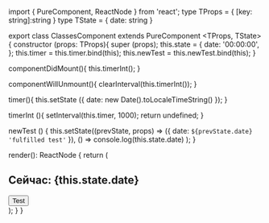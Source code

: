 import { PureComponent, ReactNode } from 'react';
type TProps = {
  [key: string]:string
}
type TState = {
  date: string
}

export class ClassesComponent extends PureComponent <TProps, TState> {
  constructor (props: TProps){
    super (props);
    this.state = {
      date: '00:00:00',
    };
    this.timer = this.timer.bind(this);
    this.newTest = this.newTest.bind(this);
  }

  componentDidMount(){
    this.timerInt();
  }

  componentWillUnmount(){
    clearInterval(this.timerInt());
  }

  timer(){
    this.setState ({
      date: new Date().toLocaleTimeString()
    });
  }

  timerInt (){
    setInterval(this.timer, 1000);
    return undefined;
  }

  newTest () {
    this.setState((prevState, props) => ({
      date: `${prevState.date} 'fulfilled test'`
    }), () => console.log(this.state.date)
    );
  }

  render(): ReactNode {
    return (
      <div>
        <h2>Сейчас: {this.state.date}</h2>
        <button onClick={this.newTest}>Test</button>
      </div>
    );
  }
}
